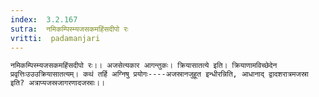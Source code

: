 ```yaml
---
index:  3.2.167
sutra:  नमिकम्पिस्म्यजसकमहिंसदीपो रः
vritti:  padamanjari
---
```


	नमिकम्पिस्म्यजसकमहिंसदीपो रः।। अजसेत्यकार आगन्तुकः। क्रियासातत्ये इति। क्रियाणामविच्छेदेन प्रवृत्तिःउउउक्रियासातत्यम्। कथं तर्हि अग्निषु प्रयोगः----अजस्रानजुहूत इन्धीरन्निति, आधानाद् द्वादशरात्रमजस्रा इति? अत्राप्यजस्रजागरणादजस्राः।।
